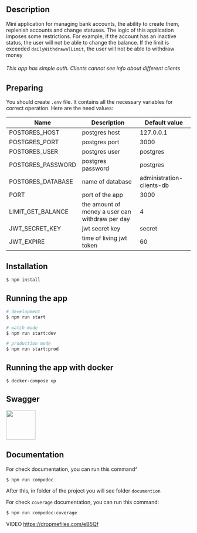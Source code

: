 ## Description

Mini application for managing bank accounts, the ability to create them, replenish accounts and change statuses. The
logic of this application imposes some restrictions. For example, if the account has an inactive status, the user will
not be able to change the balance. If the limit is exceeded `dailyWithdrawalLimit`, the user will not be able to
withdraw money

###### This app has simple auth. Clients cannot see info about different clients

## Preparing

You should create `.env` file. It contains all the necessary variables for correct operation. Here are the need values:

| Name              | Description                                     | Default value             |
|-------------------|-------------------------------------------------|---------------------------|
| POSTGRES_HOST     | postgres host                                   | 127.0.0.1                 |
| POSTGRES_PORT     | postgres port                                   | 3000                      |
| POSTGRES_USER     | postgres user                                   | postgres                  |
| POSTGRES_PASSWORD | postgres password                               | postgres                  |
| POSTGRES_DATABASE | name of database                                | administration-clients-db |
| PORT              | port of the app                                 | 3000                      |
| LIMIT_GET_BALANCE | the amount of money a user can withdraw per day | 4                         |
| JWT_SECRET_KEY    | jwt secret key                                  | secret                    |
| JWT_EXPIRE        | time of living jwt token                        | 60                        |

## Installation

```bash
$ npm install
```

## Running the app

```bash
# development
$ npm run start

# watch mode
$ npm run start:dev

# production mode
$ npm run start:prod
```

## Running the app with docker

```bash
$ docker-compose up
```

## Swagger

<a href="http://localhost:3000/api">
  <img src="https://seeklogo.com/images/S/swagger-logo-A49F73BAF4-seeklogo.com.png" height="80">
</a>

## Documentation

For check documentation, you can run this command^ 
```bash
$ npm run compodoc
```
After this, in folder of the project you will see folder `documention`

For check `coverage` documentation, you can run this command:
```bash
$ npm run compodoc:coverage
```

VIDEO
https://dropmefiles.com/eB5Qf
